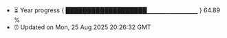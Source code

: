 - ⏳ Year progress { ███████████████████▁▁▁▁▁▁▁▁▁▁▁ } 64.89 %
- ⏰ Updated on Mon, 25 Aug 2025 20:26:32 GMT

